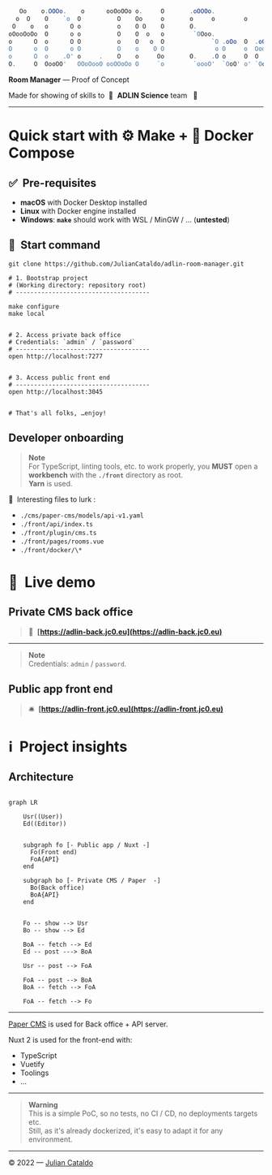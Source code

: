 ```powershell


   Oo    o.OOOo.    o      ooOoOOo o.     O       .oOOOo.
  o  O    O    `o  O          O    Oo     o       o     o        o
 O    o   o      O o          o    O O    O       O.
oOooOoOo  O      o o          O    O  o   o        `OOoo.
o      O  o      O O          o    O   o  O             `O .oOo  O  .oOo. 'OoOo. .oOo  .oOo.
O      o  O      o O          O    o    O O              o O     o  OooO'  o   O O     OooO'
o      O  o    .O' o     .    O    o     Oo       O.    .O o     O  O      O   o o     O
O.     O  OooOO'   OOoOooO ooOOoOo O     `o        `oooO'  `OoO' o' `OoO'  o   O `OoO' `OoO'


```

**Room Manager** — Proof of Concept

Made for showing of skills to  🧬  **ADLIN Science** team   👀

---

# Quick start with ⚙️ Make + 🐳 Docker Compose

## ✅  Pre-requisites

- **macOS** with Docker Desktop installed
- **Linux** with Docker engine installed
- **Windows**: **`make`** should work with WSL / MinGW / … (**untested**)

## 🏁  Start command

```shell
git clone https://github.com/JulianCataldo/adlin-room-manager.git

# 1. Bootstrap project
# (Working directory: repository root)
# -------------------------------------

make configure
make local


# 2. Access private back office
# Credentials: `admin` / `password`
# -------------------------------------
open http://localhost:7277


# 3. Access public front end
# -------------------------------------
open http://localhost:3045


# That's all folks, …enjoy!
```

## Developer onboarding

> **Note**  
> For TypeScript, linting tools, etc. to work properly, you **MUST** open a
> **workbench** with the **`./front`** directory as root.  
> **Yarn** is used.

👀  Interesting files to lurk :

- `./cms/paper-cms/models/api-v1.yaml`
- `./front/api/index.ts`
- `./front/plugin/cms.ts`
- `./front/pages/rooms.vue`
- `./front/docker/\*`

# 🧪  Live demo

## Private CMS back office

> 💈  **[https://adlin-back.jc0.eu](https://adlin-back.jc0.eu)**

---

> **Note**  
> Credentials: `admin` / `password`.

## Public app front end

> 🛎  **[https://adlin-front.jc0.eu](https://adlin-front.jc0.eu)**

# ℹ️  Project insights

## Architecture

```mermaid

graph LR

    Usr((User))
    Ed((Editor))


    subgraph fo [- Public app / Nuxt -]
      Fo(Front end)
      FoA{API}
    end

    subgraph bo [- Private CMS / Paper  -]
      Bo(Back office)
      BoA{API}
    end


    Fo -- show --> Usr
    Bo -- show --> Ed

    BoA -- fetch --> Ed
    Ed -- post ---> BoA

    Usr -- post --> FoA

    FoA -- post --> BoA
    BoA -- fetch --> FoA

    FoA -- fetch --> Fo

```

---

[Paper CMS](https://github.com/JulianCataldo/paper-cms) is used for Back office + API server.

Nuxt 2 is used for the front-end with:

- TypeScript
- Vuetify
- Toolings
- …

---

> **Warning**  
> This is a simple PoC, so no tests, no CI / CD, no deployments targets etc.  
> Still, as it's already dockerized, it's easy to adapt it for any environment.

---

© 2022 — [Julian Cataldo](https://www.juliancataldo.com)
